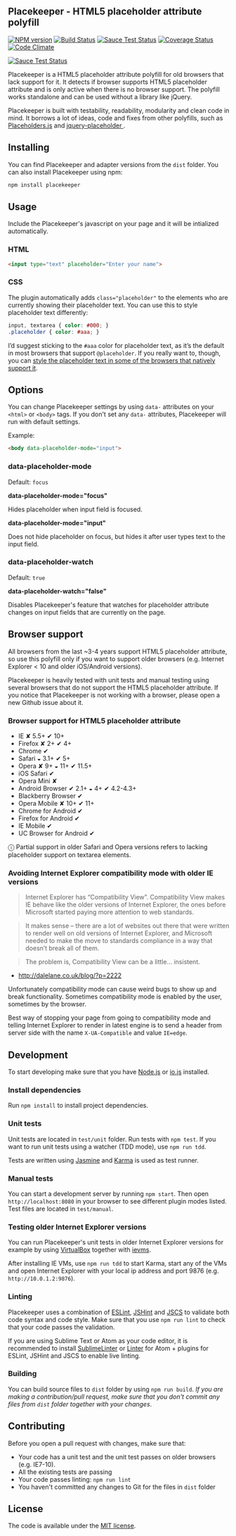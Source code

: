 ## Placekeeper - HTML5 placeholder attribute polyfill

[![NPM version][npm-image]][npm-url] [![Build Status](https://travis-ci.org/kristerkari/placekeeper.svg?branch=master)](https://travis-ci.org/kristerkari/placekeeper) [![Sauce Test Status](https://saucelabs.com/buildstatus/kristerkari)](https://saucelabs.com/u/kristerkari)
[![Coverage Status](https://coveralls.io/repos/kristerkari/placekeeper/badge.svg?branch=master)](https://coveralls.io/r/kristerkari/placekeeper?branch=master) [![Code Climate](https://codeclimate.com/github/kristerkari/placekeeper/badges/gpa.svg)](https://codeclimate.com/github/kristerkari/placekeeper)

[![Sauce Test Status](https://saucelabs.com/browser-matrix/kristerkari.svg)](https://saucelabs.com/u/kristerkari)

[npm-url]: https://npmjs.org/package/placekeeper
[npm-image]: http://img.shields.io/npm/v/placekeeper.svg

Placekeeper is a HTML5 placeholder attribute polyfill for old browsers that lack support for it. It detects if browser supports HTML5 placeholder attribute and is only active when there is no browser support. The polyfill works standalone and can be used without a library like jQuery.

Placekeeper is built with testability, readability, modularity and clean code in mind. It borrows a lot of ideas, code and fixes from other polyfills, such as [Placeholders.js](https://github.com/jamesallardice/Placeholders.js) and [jquery-placeholder
](https://github.com/mathiasbynens/jquery-placeholder).

## Installing

You can find Placekeeper and adapter versions from the `dist` folder. You can also install Placekeeper using npm:

```sh
npm install placekeeper
```

## Usage

Include the Placekeeper's javascript on your page and it will be intialized automatically.

### HTML

```html
<input type="text" placeholder="Enter your name">
```

### CSS

The plugin automatically adds `class="placeholder"` to the elements who are currently showing their placeholder text. You can use this to style placeholder text differently:

```css
input, textarea { color: #000; }
.placeholder { color: #aaa; }
```

I’d suggest sticking to the `#aaa` color for placeholder text, as it’s the default in most browsers that support `@placeholder`. If you really want to, though, you can [style the placeholder text in some of the browsers that natively support it](http://stackoverflow.com/questions/2610497/change-an-inputs-html5-placeholder-color-with-css/2610741#2610741).

## Options

You can change Placekeeper settings by using `data-` attributes on your `<html>` or `<body>` tags. If you don't set any `data-` attributes, Placekeeper will run with default settings.

Example:

```html
<body data-placeholder-mode="input">
```

### data-placeholder-mode

Default: `focus`

__data-placeholder-mode="focus"__

Hides placeholder when input field is focused.

__data-placeholder-mode="input"__

Does not hide placeholder on focus, but hides it after user types text to the input field.

### data-placeholder-watch

Default: `true`

__data-placeholder-watch="false"__

Disables Placekeeper's feature that watches for placeholder attribute changes on input fields that are currently on the page.

## Browser support

All browsers from the last ~3-4 years support HTML5 placeholder attribute, so use this polyfill only if you want to support older browsers (e.g. Internet Explorer < 10 and older iOS/Android versions).

Placekeeper is heavily tested with unit tests and manual testing using several browsers that do not support the HTML5 placeholder attribute. If you notice that Placekeeper is not working with a browser, please open a new Github issue about it.

### Browser support for HTML5 placeholder attribute

- IE ✘ 5.5+ ✔ 10+
- Firefox ✘ 2+ ✔ 4+
- Chrome ✔
- Safari ◒ 3.1+ ✔ 5+
- Opera ✘ 9+ ◒ 11+ ✔ 11.5+
- iOS Safari ✔
- Opera Mini ✘
- Android Browser ✔ 2.1+ ◒ 4+ ✔ 4.2-4.3+
- Blackberry Browser ✔
- Opera Mobile ✘ 10+ ✔ 11+
- Chrome for Android ✔
- Firefox for Android ✔
- IE Mobile ✔
- UC Browser for Android ✔

ⓘ  Partial support in older Safari and Opera versions refers to lacking placeholder support on textarea elements.

### Avoiding Internet Explorer compatibility mode with older IE versions

> Internet Explorer has “Compatibility View”. Compatibility View makes IE behave like the older versions of Internet Explorer, the ones before Microsoft started paying more attention to web standards.

> It makes sense – there are a lot of websites out there that were written to render well on old versions of Internet Explorer, and Microsoft needed to make the move to standards compliance in a way that doesn’t break all of them.

> The problem is, Compatibility View can be a little… insistent.

- http://dalelane.co.uk/blog/?p=2222

Unfortunately compatibility mode can cause weird bugs to show up and break functionality. Sometimes compatibility mode is enabled by the user, sometimes by the browser.

Best way of stopping your page from going to compatibility mode and telling Internet Explorer to render in latest engine is to send a header from server side with the name `X-UA-Compatible` and value `IE=edge`.

## Development

To start developing make sure that you have [Node.js](https://nodejs.org/) or [io.js](https://iojs.org/) installed.

### Install dependencies

Run `npm install` to install project dependencies.

### Unit tests

Unit tests are located in `test/unit` folder. Run tests with `npm test`. If you want to run unit tests using a watcher (TDD mode), use `npm run tdd`.

Tests are written using [Jasmine](https://jasmine.github.io/2.3/introduction.html) and [Karma](https://karma-runner.github.io) is used as test runner.

### Manual tests

You can start a development server by running `npm start`. Then open `http://localhost:8080` in your browser to see different plugin modes listed. Test files are located in `test/manual`.

### Testing older Internet Explorer versions

You can run Placekeeper's unit tests in older Internet Explorer versions for example by using [VirtualBox](https://www.virtualbox.org/) together with [ievms](https://github.com/xdissent/ievms).

After installing IE VMs, use `npm run tdd` to start Karma, start any of the VMs and open Internet Explorer with your local ip address and port 9876 (e.g. `http://10.0.1.2:9876`).

### Linting

Placekeeper uses a combination of [ESLint](http://eslint.org/), [JSHint](http://jshint.com/) and [JSCS](http://jscs.info/) to validate both code syntax and code style. Make sure that you use `npm run lint` to check that your code passes the validation.

If you are using Sublime Text or Atom as your code editor, it is recommended to install [SublimeLinter](https://github.com/SublimeLinter/SublimeLinter3) or [Linter](https://atom.io/packages/linter) for Atom + plugins for ESLint, JSHint and JSCS to enable live linting.

### Building

You can build source files to `dist` folder by using `npm run build`. _If you are making a contribution/pull request, make sure that you don't commit any files from `dist` folder together with your changes_.

## Contributing

Before you open a pull request with changes, make sure that:

- Your code has a unit test and the unit test passes on older browsers (e.g. IE7-10).
- All the existing tests are passing
- Your code passes linting: `npm run lint`
- You haven't committed any changes to Git for the files in `dist` folder

## License

The code is available under the [MIT license](https://github.com/kristerkari/placekeeper/blob/master/LICENSE.md).
